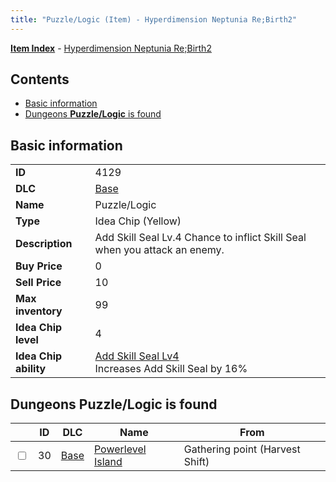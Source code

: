 ```yaml
---
title: "Puzzle/Logic (Item) - Hyperdimension Neptunia Re;Birth2"
---
```


[**Item Index**](/neptunia/rb2/item/index.html) - [Hyperdimension Neptunia Re;Birth2](/neptunia/rb2)

## Contents

- [Basic information](#basic-information)
- [Dungeons **Puzzle/Logic** is found](#dungeons-puzzle-logic-is-found)

## Basic information

|   |   |
| -- | -- |
| **ID** | 4129 |
| **DLC** | [Base](/neptunia/rb2/dlc/0-base.html) |
| **Name** | Puzzle/Logic |
| **Type** | Idea Chip (Yellow) |
| **Description** | Add Skill Seal Lv.4 Chance to inflict Skill Seal when you attack an enemy. |
| **Buy Price** | 0 |
| **Sell Price** | 10 |
| **Max inventory** | 99 |
| **Idea Chip level** | 4 |
| **Idea Chip ability** | [Add Skill Seal Lv4](/neptunia/rb2/ability/0-9528-add-skill-seal-lv4.html)<br />Increases Add Skill Seal by 16% |

## Dungeons **Puzzle/Logic** is found

|    | ID | DLC | Name | From |
| -- | -- | --- | ---- | ---- |
| <input type="checkbox" id="rb2-dungeon-0-30" class="trackbox" /> | 30 | [Base](/neptunia/rb2/dlc/0-base.html) | [Powerlevel Island](/neptunia/rb2/dungeon/0-30-powerlevel-island.html) | Gathering point (Harvest Shift) |